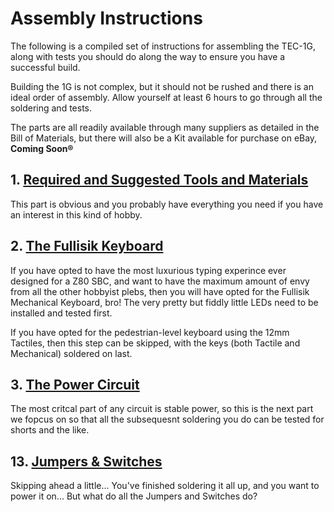 # Assembly Instructions
The following is a compiled set of instructions for assembling the TEC-1G, along with tests you should do along the way to ensure you have a successful build.

Building the 1G is not complex, but it should not be rushed and there is an ideal order of assembly. Allow yourself at least 6 hours to go through all the soldering and tests.

The parts are all readily available through many suppliers as detailed in the Bill of Materials, but there will also be a Kit available for purchase on eBay, **Coming Soon®**

## 1. [Required and Suggested Tools and Materials](./Tools.md)
This part is obvious and you probably have everything you need if you have an interest in this kind of hobby.

## 2. [The Fullisik Keyboard](./Fullisik.md)
If you have opted to have the most luxurious typing experince ever designed for a Z80 SBC, and want to have the maximum amount of envy from all the other hobbyist plebs, then you will have opted for the Fullisik Mechanical Keyboard, bro!  The very pretty but fiddly little LEDs need to be installed and tested first.

If you have opted for the pedestrian-level keyboard using the 12mm Tactiles, then this step can be skipped, with the keys (both Tactile and Mechanical) soldered on last.

## 3. [The Power Circuit](./Power.md)
The most critcal part of any circuit is stable power, so this is the next part we fopcus on so that all the subsequesnt soldering you do can be tested for shorts and the like.





## 13. [Jumpers & Switches](../jumpers+switches.md)
Skipping ahead a little... You've finished soldering it all up, and you want to power it on... But what do all the Jumpers and Switches do?
